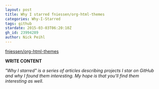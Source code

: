 ```yaml
---
layout: post
title: Why I starred fniessen/org-html-themes
categories: Why-I-Starred
tags: github
stardate: 2015-03-03T06:20:10Z
gh_id: 23994289
author: Nick Peihl
---
```


[fniessen/org-html-themes](star.repo.html_url)

**WRITE CONTENT**

*"Why I starred" is a series of articles describing projects I star on GitHub and why I found them interesting. My hope is that you'll find them interesting as well.*

